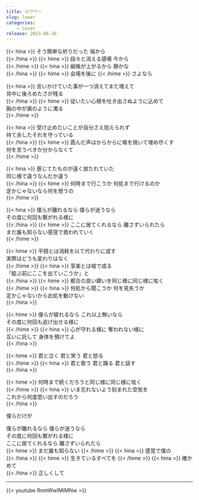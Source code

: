 ```yaml
---
title: ロウワー
slug: lower
categories:
    - Cover
release: 2023-06-16
---
```


{{< hina >}}
そう簡単な祈りだった 端から  
{{< /hina >}}
{{< hime >}}
段々と消える感嘆 今から  
{{< /hime >}}
{{< hina >}}
緞帳が上がるから 静かな  
{{< /hina >}}
{{< hime >}}
会場を後に
{{< /hime >}}
さよなら  

{{< hina >}}
言いかけていた事が一つ消えてまた増えて  
背中に後ろめたさが残る  
{{< /hina >}}
{{< hime >}}
従いたい心根を吐き出さぬように込めて  
胸の中が澱のように濁る  
{{< /hime >}}

{{< hina >}}
受け止めたいことが自分さえ抱えられず  
持て余したそれを守っている  
{{< /hina >}}
{{< hime >}}
霞んだ声はからからに喉を焼いて埋め尽くす  
何を言うべきか分からなくて  
{{< /hime >}}

{{< hina >}}
感じてたものが遠く放たれていた  
同じ様で違うなんだか違う  
{{< /hina >}}
{{< hime >}}
何時まで行こうか 何処まで行けるのか  
定かじゃないなら何を想うの  
{{< /hime >}}

{{< hina >}}
僕らが離れるなら 僕らが迷うなら  
その度に何回も繋がれる様に  
{{< /hina >}}
{{< hime >}}
ここに居てくれるなら 離さずいられたら  
まだ誰も知らない感覚で救われていく  
{{< /hime >}}

{{< hime >}}
平穏とは消耗を以て代わりに成す  
実際はどうも変わりはなく  
{{< /hime >}}
{{< hina >}}
享楽とは嘘で成る  
「綻ぶ前にここを出ていこうか」と  
{{< /hina >}}
{{< hime >}}
都合の良い願いを同じ様に同じ様に呟く  
{{< /hime >}}
{{< hina >}}
何処から聞こうか 何を見失うか  
定かじゃないから此処を動けない  
{{< /hina >}}

{{< hime >}}
僕らが疲れるなら これ以上無いなら  
その度に何回も逃げ出せる様に  
{{< /hime >}}
{{< hina >}}
心が守れる様に 奪われない様に  
互いに託して 身体を預けてよ  
{{< /hina >}}

{{< hime >}}
君と泣く 君と笑う 君と怒る  
{{< /hime >}}
{{< hina >}}
君と歌う 君と踊る 君と話す  
{{< /hina >}}

{{< hime >}}
何時まで続くだろうと同じ様に同じ様に呟く  
{{< /hime >}}
{{< hina >}}
いま忘れないよう刻まれた空気を  
これから何度思い出すのだろう  
{{< /hina >}}

僕らだけが  

僕らが離れるなら 僕らが迷うなら  
その度に何回も繋がれる様に  
ここに居てくれるなら 離さずいられたら  
{{< hime >}}
まだ誰も知らない
{{< /hime >}}
{{< hina >}}
感覚で僕の  
{{< /hina >}}
{{< hime >}}
生きているすべてを
{{< /hime >}}
{{< hina >}}
確かめて  
{{< /hina >}}
正しくして  

---

{{< youtube RnmWwIMiMNw >}}